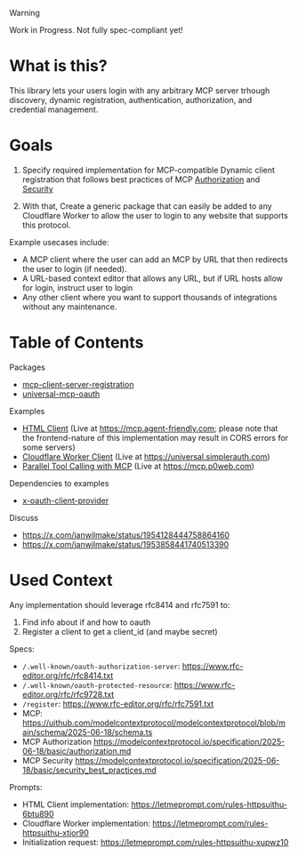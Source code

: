 > [!WARNING]
> Work in Progress. Not fully spec-compliant yet!

# What is this?

This library lets your users login with any arbitrary MCP server trhough discovery, dynamic registration, authentication, authorization, and credential management.

# Goals

1. Specify required implementation for MCP-compatible Dynamic client registration that follows best practices of MCP [Authorization](https://modelcontextprotocol.io/specification/2025-06-18/basic/authorization#dynamic-client-registration) and [Security](https://modelcontextprotocol.io/specification/2025-06-18/basic/security_best_practices)

2. With that, Create a generic package that can easily be added to any Cloudflare Worker to allow the user to login to any website that supports this protocol.

Example usecases include:

- A MCP client where the user can add an MCP by URL that then redirects the user to login (if needed).
- A URL-based context editor that allows any URL, but if URL hosts allow for login, instruct user to login
- Any other client where you want to support thousands of integrations without any maintenance.

# Table of Contents

Packages

- [mcp-client-server-registration](packages/mcp-client-server-registration/)
- [universal-mcp-oauth](packages/universal-mcp-oauth/)

Examples

- [HTML Client](examples/html-client/) (Live at https://mcp.agent-friendly.com; please note that the frontend-nature of this implementation may result in CORS errors for some servers)
- [Cloudflare Worker Client](examples/cloudflare-worker/) (Live at https://universal.simplerauth.com)
- [Parallel Tool Calling with MCP](examples/parallel-tool-calling/) (Live at https://mcp.p0web.com)

Dependencies to examples

- [x-oauth-client-provider](https://github.com/janwilmake/x-oauth-client-provider)

Discuss

- https://x.com/janwilmake/status/1954128444758864160
- https://x.com/janwilmake/status/1953858441740513390

# Used Context

Any implementation should leverage rfc8414 and rfc7591 to:

1. Find info about if and how to oauth
2. Register a client to get a client_id (and maybe secret)

Specs:

- `/.well-known/oauth-authorization-server`: https://www.rfc-editor.org/rfc/rfc8414.txt
- `/.well-known/oauth-protected-resource`: https://www.rfc-editor.org/rfc/rfc9728.txt
- `/register`: https://www.rfc-editor.org/rfc/rfc7591.txt
- MCP: https://uithub.com/modelcontextprotocol/modelcontextprotocol/blob/main/schema/2025-06-18/schema.ts
- MCP Authorization https://modelcontextprotocol.io/specification/2025-06-18/basic/authorization.md
- MCP Security https://modelcontextprotocol.io/specification/2025-06-18/basic/security_best_practices.md

Prompts:

- HTML Client implementation: https://letmeprompt.com/rules-httpsuithu-6btu890
- Cloudflare Worker implementation: https://letmeprompt.com/rules-httpsuithu-xtjor90
- Initialization request: https://letmeprompt.com/rules-httpsuithu-xupwz10
